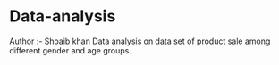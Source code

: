 # Data-analysis
Author :- Shoaib khan 
Data analysis on data set of product sale among different gender and age groups. 
